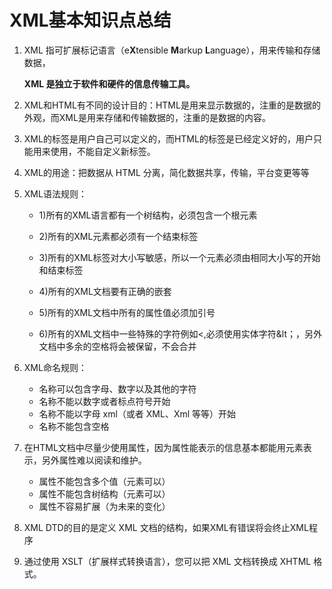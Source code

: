 # XML基本知识点总结 

1. XML 指可扩展标记语言（e**X**tensible **M**arkup **L**anguage），用来传输和存储数据，

   **XML 是独立于软件和硬件的信息传输工具。**

2. XML和HTML有不同的设计目的：HTML是用来显示数据的，注重的是数据的外观，而XML是用来存储和传输数据的，注重的是数据的内容。

3. XML的标签是用户自己可以定义的，而HTML的标签是已经定义好的，用户只能用来使用，不能自定义新标签。

4. XML的用途：把数据从 HTML 分离，简化数据共享，传输，平台变更等等

5. XML语法规则：

	- 1)所有的XML语言都有一个树结构，必须包含一个根元素
	
	- 2)所有的XML元素都必须有一个结束标签
	
	- 3)所有的XML标签对大小写敏感，所以一个元素必须由相同大小写的开始和结束标签
	
	- 4)所有的XML文档要有正确的嵌套
	
	- 5)所有的XML文档中所有的属性值必须加引号
	
	- 6)所有的XML文档中一些特殊的字符例如<,必须使用实体字符&lt；，另外文档中多余的空格将会被保留，不会合并

6. XML命名规则：

   - 名称可以包含字母、数字以及其他的字符
   - 名称不能以数字或者标点符号开始
   - 名称不能以字母 xml（或者 XML、Xml 等等）开始
   - 名称不能包含空格

7. 在HTML文档中尽量少使用属性，因为属性能表示的信息基本都能用元素表示，另外属性难以阅读和维护。

   - 属性不能包含多个值（元素可以）
   - 属性不能包含树结构（元素可以）
   - 属性不容易扩展（为未来的变化）

8. XML DTD的目的是定义 XML 文档的结构，如果XML有错误将会终止XML程序

9. 通过使用 XSLT（扩展样式转换语言），您可以把 XML 文档转换成 XHTML 格式。

   ​
